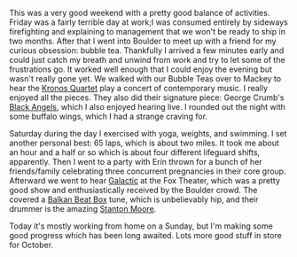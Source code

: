 This was a very good weekend with a pretty good balance of activities. Friday was a fairly terrible day at work;I was consumed entirely by sideways firefighting and explaining to management that we won't be ready to ship in two months. After that I went into Boulder to meet up with a friend for my curious obsession: bubble tea. Thankfully I arrived a few minutes early and could just catch my breath and unwind from work and try to let some of the frustrations go. It worked well enough that I could enjoy the evening but wasn't really gone yet. We walked with our Bubble Teas over to Mackey to hear the [Kronos Quartet](http://www.kronosquartet.org) play a concert of contemporary music. I really enjoyed all the pieces. They also did their signature piece: George Crumb's [Black Angels](http://en.wikipedia.org/wiki/Black_Angels_(Crumb)), which I also enjoyed hearing live. I rounded out the night with some buffalo wings, which I had a strange craving for.

Saturday during the day I exercised with yoga, weights, and swimming. I set another personal best: 65 laps, which is about two miles. It took me about an hour and a half or so which is about four different lifeguard shifts, apparently. Then I went to a party with Erin thrown for a bunch of her friends/family celebrating three concurrent pregnancies in their core group. Afterward we went to hear [Galactic](http://www.galacticfunk.com/) at the Fox Theater, which was a pretty good show and enthusiastically received by the Boulder crowd. The covered a [Balkan Beat Box](http://www.balkanbeatbox.com/) tune, which is unbelievably hip, and their drummer is the amazing [Stanton Moore](http://www.stantonmoore.com/).

Today it's mostly working from home on a Sunday, but I'm making some good progress which has been long awaited. Lots more good stuff in store for October.